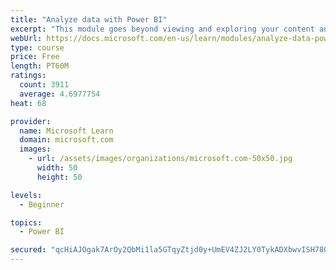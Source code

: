 ```yaml
---
title: "Analyze data with Power BI"
excerpt: "This module goes beyond viewing and exploring your content and explains how to interact with it by working with reports and dashboards to uncover and share new business insights."
webUrl: https://docs.microsoft.com/en-us/learn/modules/analyze-data-power-bi/
type: course
price: Free
length: PT60M
ratings:
  count: 3911
  average: 4.6977754
heat: 68

provider:
  name: Microsoft Learn
  domain: microsoft.com
  images:
    - url: /assets/images/organizations/microsoft.com-50x50.jpg
      width: 50
      height: 50

levels:
  - Beginner

topics:
  - Power BI

secured: "qcHiAJOgak7ArOy2QbMi1la5GTqyZtjd0y+UmEV4ZJ2LY0TykADXbwvISH78QW3b6Jfr/ga2B78v1E26fURcMLeks0rpvcidslcRXQqTkGzLbrZI/fF5kNrvuJow8GMbNRTwlTlI9keRPDBZb+l2/TvnFhPZAd5tcZP6pYn8dzX4xCzkBy4DJEh/9KgHFn5xm9YGVcmQoZ2CBoQ1Am+uBBT0fw48wYfD6yehbc1syfA7jRM4tnG7EHDzvFYCIeBvPOUGoroD2g+fulj94FPD1JbM3u7hQeWevEBS1AHJX9GxZwaI7E5fcEnk3eS0i5nj0fD/9CWeEwtIbN8ShNKayuYcDWGD4sHlEcXLIwkh3ahrBn5cCHtD06Qb08SEToCXIHGXVdO4UuCmoyCIuN7fIg==;QHYGuLs9x5/QLDk/oc9TiA=="
---
```


